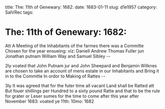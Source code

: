 title: The: 11th of Genewary: 1682:
date: 1683-01-11
slug: d1e1957
category: SalVRec
tags: 


<div markdown class="doc" id="d1e1957">


# The: 11th of Genewary: 1682:

Att A Meeting of the Inhabitants of the farmes there was a Committe Chosen for the year ensueing: viz: Daniell Andrew Thomas Fuller jun Jonathan putnam William Way and Samuel Sibley --

2ly voated that John Putnam jur and John Sheepard and Benjamin Wilknes are chosen to take an account of mens estate in our Inhabitants and Bring it in to the Committe In ordor to Making of Rattes --

3ly It was agreed that for the futer time all vacant Land shall be Ratted att But fouer shillings per Hundred to a sixty pound Ratte and that to be the rule for grater or Leser sumes for the time to come after this year after November 1683: voated ye 11th: 10mo: 1682
</div>